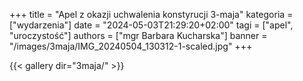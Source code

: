 +++
title = "Apel z okazji uchwalenia konstyrucji 3-maja"
kategoria = ["wydarzenia"]
date = "2024-05-03T21:29:20+02:00"
tagi = ["apel", "uroczystość"]
authors = ["mgr Barbara Kucharska"]
banner = "/images/3maja/IMG_20240504_130312-1-scaled.jpg"
+++
<!--more-->
{{< gallery dir="3maja/" >}}
